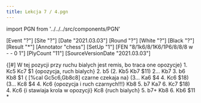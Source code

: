 ```yaml
---
title: Lekcja 7 / 4.pgn
---
```


import PGN from '../../../src/components/PGN'

<PGN>
﻿[Event "?"]
[Site "?"]
[Date "2021.03.03"]
[Round "?"]
[White "?"]
[Black "?"]
[Result "*"]
[Annotator "chess"]
[SetUp "1"]
[FEN "8/1k6/8/1K6/1P6/8/8/8 w - - 0 1"]
[PlyCount "11"]
[SourceVersionDate "2021.03.03"]

 {[#] W tej pozycji przy ruchu bialych jest remis, bo traca one opozycje} 1. Kc5 Kc7 $1 {opozycja, ruch bialych} 2. b5 (2. Kb5 Kb7 $11) 2... Kb7 3. b6 Kb8 $1 { [%cal Gc5c6,Gb8c8] czarne czekaja na} (3... Ka6 $4 4. Kc6 $18) (3... Kc8 $4 4. Kc6 {opozycja i ruch czarnych!!!} Kb8 5. b7 Ka7 6. Kc7 $18) 4. Kc6 {i stawiaja krola w opozycji} Kc8 {ruch bialych} 5. b7+ Kb8 6. Kb6 $11 *


</PGN>
